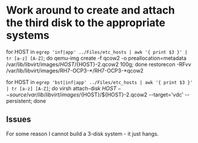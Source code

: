 

# Work around to create and attach the third disk to the appropriate systems
for HOST in `egrep 'inf|app' ../Files/etc_hosts | awk '{ print $3 }' | tr [a-z] [A-Z]`; do qemu-img create -f qcow2 -o preallocation=metadata /var/lib/libvirt/images/$HOST/${HOST}-2.qcow2 100g; done
restorecon -RFvv /var/lib/libvirt/images/RH7-OCP3-*/RH7-OCP3-*qcow2

for HOST in `egrep 'bst|inf|app' ../Files/etc_hosts | awk '{ print $3 }' | tr [a-z] [A-Z]`; do virsh attach-disk $HOST --source /var/lib/libvirt/images/${HOST}/${HOST}-2.qcow2 --target='vdc' --persistent;  done


Issues
---
For some reason I cannot build a 3-disk system - it just hangs.

